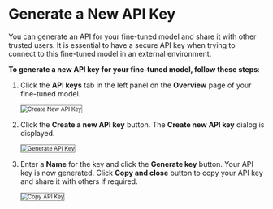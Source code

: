# Generate a New API Key

You can generate an API for your fine-tuned model and share it with other trusted users. It is essential to have a secure API key when trying to connect to this fine-tuned model in an external environment.  

**To generate a new API key for your fine-tuned model, follow these steps**:

1. Click the **API keys** tab in the left panel on the **Overview** page of your fine-tuned model.

    <img src="../images/create-new-api-key.png" alt="Create New API Key" title="Create New API Key" style="border: 1px solid gray; zoom:80%;">

1. Click the **Create a new API key** button. The **Create new API key** dialog is displayed.

    <img src="../images/generate-api-key.png" alt="Generate API Key" title="Generate API Key" style="border: 1px solid gray; zoom:80%;">

1. Enter a **Name** for the key and click the **Generate key** button. Your API key is now generated. Click **Copy and close** button to copy your API key and share it with others if required. 

    
    <img src="../images/copy-api-key.png" alt="Copy API Key" title="Copy API Key" style="border: 1px solid gray; zoom:80%;">